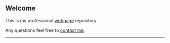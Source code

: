 ## Welcome

This is my professional [webpage](https://karatylerjulian.github.io) repository. 

Any questions feel free to [contact me](mailto:karatylerjulian@gmail.com).

***

